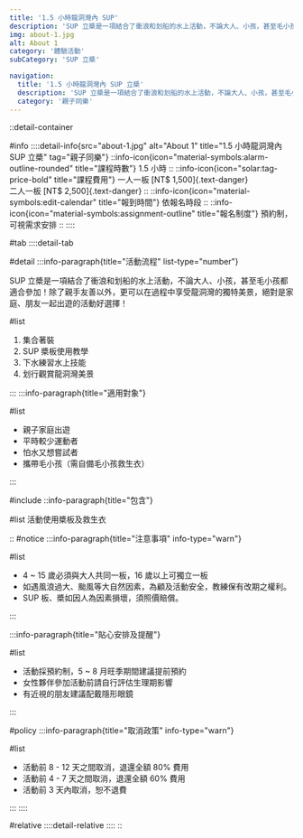 ```yaml
---
title: '1.5 小時龍洞灣內 SUP'
description: 'SUP 立槳是一項結合了衝浪和划船的水上活動，不論大人、小孩，甚至毛小孩都適合參加！除了親手友善以外，更可以在過程中享受龍洞灣的獨特美景，絕對是家庭、朋友一起出遊的活動好選擇！'
img: about-1.jpg
alt: About 1
category: '體驗活動'
subCategory: 'SUP 立槳'

navigation:
  title: '1.5 小時龍洞灣內 SUP 立槳'
  description: 'SUP 立槳是一項結合了衝浪和划船的水上活動，不論大人、小孩，甚至毛小孩都適合參加！除了親手友善以外，更可以在過程中享受龍洞灣的獨特美景，絕對是家庭、朋友一起出遊的活動好選擇！'
  category: '親子同樂'
---
```


::detail-container

#info
::::detail-info{src="about-1.jpg" alt="About 1" title="1.5 小時龍洞灣內 SUP 立槳" tag="親子同樂"}
::info-icon{icon="material-symbols:alarm-outline-rounded" title="課程時數"}
1.5 小時
::
::info-icon{icon="solar:tag-price-bold" title="課程費用"}
一人一板 [NT$ 1,500]{.text-danger}
<br />
二人一板 [NT$ 2,500]{.text-danger}
::
::info-icon{icon="material-symbols:edit-calendar" title="報到時間"}
依報名時段
::
::info-icon{icon="material-symbols:assignment-outline" title="報名制度"}
預約制，可視需求安排
::
::::

#tab
::::detail-tab

#detail
:::info-paragraph{title="活動流程" list-type="number"}

SUP 立槳是一項結合了衝浪和划船的水上活動，不論大人、小孩，甚至毛小孩都適合參加！除了親手友善以外，更可以在過程中享受龍洞灣的獨特美景，絕對是家庭、朋友一起出遊的活動好選擇！

#list

1. 集合著裝
2. SUP 槳板使用教學
3. 下水練習水上技能
4. 划行觀賞龍洞灣美景

:::
:::info-paragraph{title="適用對象"}

#list

- 親子家庭出遊
- 平時較少運動者
- 怕水又想嘗試者
- 攜帶毛小孩（需自備毛小孩救生衣）

:::

#include
::info-paragraph{title="包含"}

#list
活動使用槳板及救生衣

::
#notice
:::info-paragraph{title="注意事項" info-type="warn"}

#list

- 4 ~ 15 歲必須與大人共同一板，16 歲以上可獨立一板
- 如遇風浪過大、颱風等大自然因素，為顧及活動安全，教練保有改期之權利。
- SUP 板、槳如因人為因素損壞，須照價賠償。

:::

:::info-paragraph{title="貼心安排及提醒"}

#list

- 活動採預約制，5 ~ 8 月旺季期間建議提前預約
- 女性夥伴參加活動前請自行評估生理期影響
- 有近視的朋友建議配戴隱形眼鏡

:::

#policy
:::info-paragraph{title="取消政策" info-type="warn"}

#list

- 活動前 8 - 12 天之間取消，退還全額 80% 費用
- 活動前 4 - 7 天之間取消，退還全額 60% 費用
- 活動前 3 天內取消，恕不退費

:::
::::

#relative
::::detail-relative
::::
::
